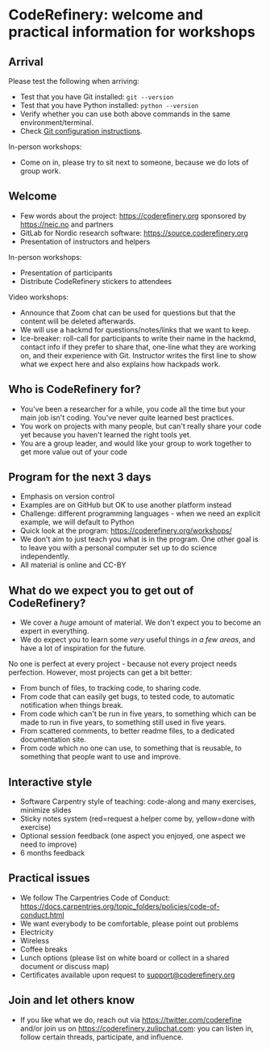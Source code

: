 

# CodeRefinery: welcome and practical information for workshops

## Arrival

Please test the following when arriving:

- Test that you have Git installed: `git --version`
- Test that you have Python installed: `python --version`
- Verify whether you can use both above commands in the same environment/terminal.
- Check [Git configuration instructions](https://coderefinery.github.io/git-refresher/01-setup/#configuring-git).

In-person workshops:

- Come on in, please try to sit next to someone, because we do lots of
  group work.


## Welcome

- Few words about the project: https://coderefinery.org sponsored by https://neic.no and partners
- GitLab for Nordic research software: https://source.coderefinery.org
- Presentation of instructors and helpers

In-person workshops:

- Presentation of participants
- Distribute CodeRefinery stickers to attendees

Video workshops:

- Announce that Zoom chat can be used for questions but that the content will
  be deleted afterwards.
- We will use a hackmd for questions/notes/links that we want to keep.
- Ice-breaker: roll-call for participants to write their name in the hackmd,
  contact info if they prefer to share that, one-line what they are working on,
  and their experience with Git. Instructor writes the first line to show what we
  expect here and also explains how hackpads work.


## Who is CodeRefinery for?

- You've been a researcher for a while, you code all the time but
  your main job isn't coding.  You've never quite learned best
  practices.
- You work on projects with many people, but can't really share your
  code yet because you haven't learned the right tools yet.
- You are a group leader, and would like your group to work together
  to get more value out of your code


## Program for the next 3 days

- Emphasis on version control
- Examples are on GitHub but OK to use another platform instead
- Challenge: different programming languages - when we need an explicit example,
  we will default to Python
- Quick look at the program: https://coderefinery.org/workshops/
- We don't aim to just teach you what is in the program. One other goal is to
  leave you with a personal computer set up to do science independently.
- All material is online and CC-BY


## What do we expect you to get out of CodeRefinery?

- We cover a *huge* amount of material.  We don't expect you to become
  an expert in everything.
- We do expect you to learn some *very* useful things *in a few
  areas*, and have a lot of inspiration for the future.

No one is perfect at every project - because not every project
needs perfection.  However, most projects can get a bit better:

- From bunch of files, to tracking code, to sharing code.
- From code that can easily get bugs, to tested code, to automatic
  notification when things break.
- From code which can't be run in five years, to something which can
  be made to run in five years, to something still used in five years.
- From scattered comments, to better readme files, to a dedicated
  documentation site.
- From code which no one can use, to something that is reusable, to
  something that people want to use and improve.


## Interactive style

- Software Carpentry style of teaching: code-along and many exercises, minimize slides
- Sticky notes system (red=request a helper come by, yellow=done with exercise)
- Optional session feedback (one aspect you enjoyed, one aspect we need to improve)
- 6 months feedback


## Practical issues

- We follow The Carpentries Code of Conduct: https://docs.carpentries.org/topic_folders/policies/code-of-conduct.html
- We want everybody to be comfortable, please point out problems
- Electricity
- Wireless
- Coffee breaks
- Lunch options (please list on white board or collect in a shared document or discuss map)
- Certificates available upon request to support@coderefinery.org


## Join and let others know

- If you like what we do, reach out via https://twitter.com/coderefine and/or
  join us on https://coderefinery.zulipchat.com: you can listen in, follow
  certain threads, participate, and influence.
